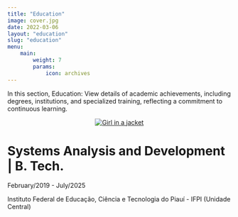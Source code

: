```yaml
---
title: "Education"
image: cover.jpg
date: 2022-03-06
layout: "education"
slug: "education"
menu:
    main:
        weight: 7
        params: 
            icon: archives
---
```


In this section, Education: View details of academic achievements, including degrees, institutions, and specialized training, reflecting a commitment to continuous learning.

<div>
    <center>
        <a href="https://www.ifpi.edu.br/catalogo-de-cursos/cursos-superiores" target=_blank>
            <img src="https://www.ifpi.edu.br/topo_ifpi.png" alt="Girl in a jacket">
        </a>
    </center>
    <h1>
        Systems Analysis and Development | B. Tech.
    </h1>
    <p>
        February/2019 - July/2025
    </p>
    <p>
        Instituto Federal de Educação, Ciência e Tecnologia do Piauí - IFPI (Unidade Central)
    </p>
<div>